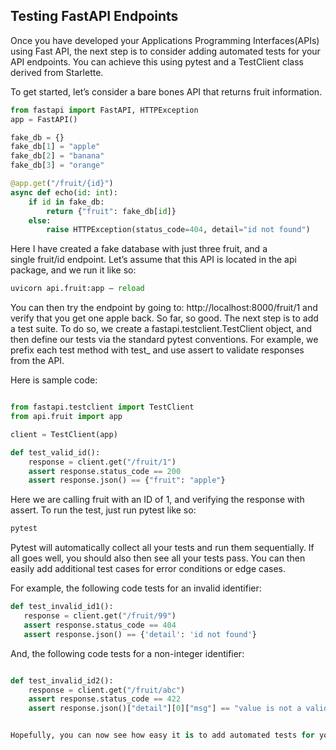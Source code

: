 ## **Testing FastAPI Endpoints**
 

Once you have developed your Applications Programming Interfaces(APIs) using Fast API, the next step is to consider adding automated tests for your API endpoints. You can achieve this using pytest and a TestClient class derived from Starlette.

To get started, let’s consider a bare bones API that returns fruit information. 

```python
from fastapi import FastAPI, HTTPException
app = FastAPI()

fake_db = {}
fake_db[1] = "apple"
fake_db[2] = "banana"
fake_db[3] = "orange"

@app.get("/fruit/{id}")
async def echo(id: int):
    if id in fake_db:
        return {"fruit": fake_db[id]}
    else:
        raise HTTPException(status_code=404, detail="id not found")
``` 
Here I have created a fake database with just three fruit, and a single fruit/id endpoint. Let’s assume that this API is located in the api package, and we run it like so: 

```python
uvicorn api.fruit:app — reload 
```  

You can then try the endpoint by going to: http://localhost:8000/fruit/1 and verify that you get one apple back.
So far, so good. The next step is to add a test suite. To do so, we create a fastapi.testclient.TestClient object, and then define our tests via the standard pytest conventions. For example, we prefix each test method with test_ and use assert to validate responses from the API.

Here is sample code:

```python

from fastapi.testclient import TestClient
from api.fruit import app

client = TestClient(app)

def test_valid_id():
    response = client.get("/fruit/1")
    assert response.status_code == 200
    assert response.json() == {"fruit": "apple"}
```

Here we are calling fruit with an ID of 1, and verifying the response with assert. To run the test, just run pytest like so: 

```python
pytest 
```

Pytest will automatically collect all your tests and run them sequentially. If all goes well, you should also then see all your tests pass.
You can then easily add additional test cases for error conditions or edge cases.

For example, the following code tests for an invalid identifier:


 ```python
def test_invalid_id1():
    response = client.get("/fruit/99")
    assert response.status_code == 404
    assert response.json() == {'detail': 'id not found'}
```

And, the following code tests for a non-integer identifier: 

```python

def test_invalid_id2():
    response = client.get("/fruit/abc")
    assert response.status_code == 422
    assert response.json()["detail"][0]["msg"] == "value is not a valid integer"


Hopefully, you can now see how easy it is to add automated tests for your API endpoints. For further information, refer to the official FastAPI tutorial on Testing. 
